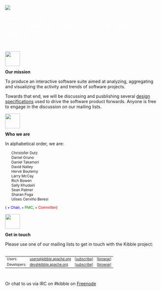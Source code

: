   <div class="splash-wrapper">
    <img src="images/kibble-logo.png" class="logo" />
    <br />
<div style="margin: 10px auto; width: 500px; height: 102px; line-height: 24px; background: url(/images/quote-bubble.png); background-size: cover; color: #FFF; font-style: italic; font-family: serif; font-size: 22px; padding: 6px;">
    Apache Kibble is a suite of tools for collecting, aggregating and visualizing activity in software projects.
    </div>
      <div class="splash-column">
          <img src="images/splash-mission.png" style="height: 48px; padding-bottom: 10px;" />
          <br />
          <strong>Our mission</strong>
          <br />
          <p>To produce an interactive software suite aimed at analyzing, aggregating and visualizing the activity and trends of software projects.</p>
          <p>Towards that end, we will be discussing and pusblishing several 
          <a href="docs/design.html">design specifications</a> used to drive the software product forwards. Anyone is free to engage in the discussion on our mailing lists.</p>
      </div>
      <div class="splash-column">
          <img src="images/splash-people.png" style="height: 48px; padding-bottom: 10px;" />
          <br />
          <strong>Who we are</strong>
          <br />
          <p>In alphabetical order, we are: 
          <ul class="community" style="list-style: none; text-align: left; font-size: 85%;">
              <li class="pmc">Christofer Dutz</li>
              <li class="pmc">Daniel Gruno</li>
              <li class="pmc">Daniel Takamori</li>
              <li class="pmc">David Nalley</li>
              <li class="pmc">Hervé Boutemy</li>
              <li class="pmc">Larry McCay</li>
              <li class="chair">Rich Bowen</li>
              <li class="pmc">Sally Khudairi</li>
              <li class="pmc">Sean Palmer</li>
              <li class="pmc">Sharan Foga</li>
              <li class="pmc">Ulises Cerviño Beresi</li>
          </ul>
          <span style="font-size: 85%;">( 
          <span style="color: blue">• Chair</span>, 
          <span style="color: green">• PMC</span>, 
          <span style="color: red">• Committer</span>)</span></p>
      </div>
      <div class="splash-column">
          <img src="images/splash-contact.png" style="height: 48px; padding-bottom: 10px;" />
          <br />
          <strong>Get in touch</strong>
          <br />
          <p>Please use one of our mailing lists to get in touch with the Kibble project: 
          <br />
          <br /></p>
          <table border="0" style="font-size: 80%; text-align: left;">
              <tr>
                  <td>Users:</td>
                  <td>
                      <a href="mailto:users@kibble.apache.org">users@kibble.apache.org</a>
                  </td>
                  <td>[<a href="mailto:users-subscribe@kibble.apache.org">subscribe</a>]</td>
                  <td>[<a href="https://lists.apache.org/list.html?users@kibble.apache.org">browse</a>]</td>
              </tr>
              <tr>
                  <td>Developers:</td>
                  <td>
                      <a href="mailto:dev@kibble.apache.org">dev@kibble.apache.org</a>
                  </td>
                  <td>[<a href="mailto:dev-subscribe@kibble.apache.org">subscribe</a>]</td>
                  <td>[<a href="https://lists.apache.org/list.html?dev@kibble.apache.org">browse</a>]</td>
              </tr>
          </table>
          <br />
          <p>Or chat to us via IRC on #kibble on 
          <a href="https://webchat.freenode.net/?channels=#kibble">Freenode</a></p>
      </div>
  </div>